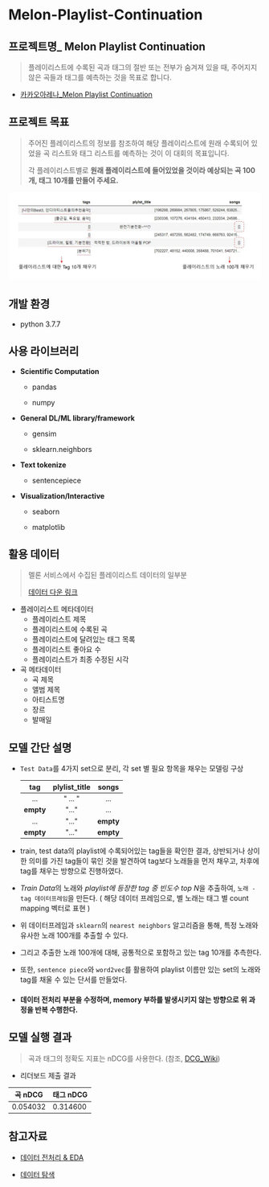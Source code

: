# Melon-Playlist-Continuation
## 프로젝트명_ Melon Playlist Continuation



> 플레이리스트에 수록된 곡과 태그의 절반 또는 전부가 숨겨져 있을 때, 주어지지 않은 곡들과 태그를 예측하는 것을 목표로 합니다.

- [카카오아레나_Melon Playlist Continuation](https://arena.kakao.com/c/7)



## 프로젝트 목표

> 주어진 플레이리스트의 정보를 참조하여 해당 플레이리스트에 원래 수록되어 있었을 곡 리스트와 태그 리스트를 예측하는 것이 이 대회의 목표입니다.
>
> 각 플레이리스트별로 **원래 플레이리스트에 들어있었을 것이라 예상되는 곡 100개, 태그 10개를 만들어 주세요.**

![프로젝트 목표](./img.PNG)



## 개발 환경

- python 3.7.7



## 사용 라이브러리

- **Scientific Computation**

  - pandas

  - numpy

    

- **General DL/ML library/framework**

  - gensim

  - sklearn.neighbors

    

- **Text tokenize**

  - sentencepiece




- **Visualization/Interactive**

  - seaborn

  - matplotlib

    

## 활용 데이터

> 멜론 서비스에서 수집된 플레이리스트 데이터의 일부분
>
> [데이터 다운 링크](https://arena.kakao.com/c/7/data)



- 플레이리스트 메타데이터
  - 플레이리스트 제목
  - 플레이리스트에 수록된 곡
  - 플레이리스트에 달려있는 태그 목록
  - 플레이리스트 좋아요 수
  - 플레이리스트가 최종 수정된 시각
- 곡 메타데이터
  - 곡 제목
  - 앨범 제목
  - 아티스트명
  - 장르
  - 발매일



## 모델 간단 설명

- `Test Data`를 4가지 set으로 분리, 각 set 별 필요 항목을 채우는 모델링 구상

  | tag  | plylist_title | songs |
  | :--: | :-----------: | :---: |
  |...|" ... "|...|
  |**empty**|       "..."        |  ...  |
  |...|"..."|**empty**|
  |**empty**|"..."|**empty**|

- train, test data의 playlist에 수록되어있는 tag들을 확인한 결과, 상반되거나 상이한 의미를 가진 tag들이 묶인 것을 발견하여 tag보다 노래들을 먼저 채우고, 차후에 tag를 채우는 방향으로 진행하였다.


- *Train Data*의 노래와 *playlist에 등장한 tag 중 빈도수 top N*을 추출하여, `노래 - tag 데이터프레임`을 만든다. ( 해당 데이터 프레임으로, 별 노래는 태그 별 count mapping 벡터로 표현 )

- 위 데이터프레임과 `sklearn`의 `nearest neighbors` 알고리즘을 통해, 특정 노래와 유사한 노래 100개를 추출할 수 있다.

- 그리고 추출한 노래 100개에 대해, 공통적으로 포함하고 있는 tag 10개를 추측한다.

- 또한, `sentence piece`와 `word2vec`를 활용하여 playlist 이름만 있는 set의 노래와 tag를 채울 수 있는 단서를 만들었다.

- #### 데이터 전처리 부분을 수정하며, memory 부하를 발생시키지 않는 방향으로 위 과정을 반복 수행한다.



## 모델 실행 결과

> 곡과 태그의 정확도 지표는 nDCG를 사용한다. (참조, [DCG_Wiki](https://en.wikipedia.org/wiki/Discounted_cumulative_gain))



- 리더보드 제출 결과

| 곡 nDCG  | 태그 nDCG |
| -------- | --------- |
| 0.054032 | 0.314600  |



## 참고자료

- [데이터 전처리 & EDA](https://arena.kakao.com/forum/topics/191)

- [데이터 탐색](https://brunch.co.kr/@kakao-it/343)
